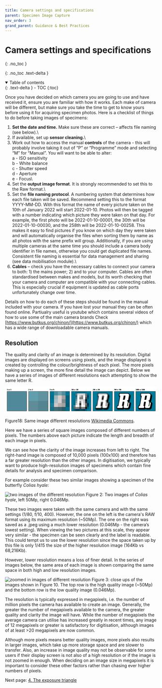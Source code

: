 ```yaml
---
title: Camera settings and specifications
parent: Specimen Image Capture
nav_order: 3
grand_parent: Guidance & Best Practices
---
```


# Camera settings and specifications
{: .no_toc }

  {: .no_toc .text-delta }
<details open markdown="block">
  <summary>
    Table of contents
  </summary>
  {: .text-delta }
- TOC
{:toc}
</details>

Once you have decided on which camera you are going to use and have received it, ensure you are familiar with how it works. Each make of camera will be different, but make sure you take the time to get to know yours before using it for acquiring specimen photos. Here is a checklist of things to do before taking images of specimens:

1) **Set the date and time.** Make sure these are correct – affects file naming (see below).\
2) If available, set up **sensor cleaning.**\
3) Work out how to access the manual **controls** of the camera - this will probably involve taking it out of “P” or “Programme” mode and selecting “M” for “Manual”. You will want to be able to alter:\
a - ISO sensitivity\
b - White balance\
c - Shutter speed\
d - Aperture\
e - Focus\
4) Set the **output image format**. It is strongly recommended to set this to the Raw format.\
5) Set the **file naming protocol**. A numbering system that determines how each file taken will be saved. Recommend setting this to the format YYYY-MM-DD. With this format the name of every picture taken on the 10th of January 2022 will start 2022-01-10. Photos will then be tagged with a number indicating which picture they were taken on that day. For example, the first photo will be 2022-01-10-00001, the 30th will be 2022-01-10-00030, and the 258th will be 2022-01-10-00258. This makes it easy to find pictures if you know on which day they were taken and will automatically organise the files when sorting them by name as all photos with the same prefix will group. Additionally, if you are using multiple cameras at the same time you should include a camera body identifier in file names, otherwise you could get duplicated file names. Consistent file naming is essential for data management and sharing (see data mobilisation module).\
6) **Cables** – check you have the necessary cables to connect your camera to both: 1) the mains power; 2) and to your computer. Cables are often standardised between makes and models, but its worth checking that your camera and computer are compatible with your connecting cables. This is especially crucial if equipment is updated as cable ports unfortunately change over time.

Details on how to do each of these steps should be found in the manual included with your camera. If you have lost your manual they can be often found online. Partiualry useful is youtube which contains several videos of how to use some of the main camera brands  Check [https://www.butkus.org/chinon/](https://www.butkus.org/chinon/) which has a wide range of downloadable camera manuals.


## Resolution
The quality and clarity of an image is determined by its resolution. Digital images are displayed on screens using pixels, and the image displayed is created by controlling the colour/brightness of each pixel. The more pixels making up a screen, the more fine detail the image can depict. Below we have a series of images of different resolutions each attempting to show the same letter R.

![R resolution exmaple](/images/Photography/Resolution_illustration.png?raw=true)

Figure18: Same image different resolutions [Wikimedia Commons](https://commons.wikimedia.org/wiki/File:Resolution_illustration.png).

Here we have a series of square images composed of different numbers of pixels. The numbers above each picture indicate the length and breadth of each image in pixels.

We can see how the clarity of the image increases from left to right. The right-hand image is composed of 10,000 pixels (100x100) and therefore has a far greater resolution than the other images. In digitisation, we typically want to produce high-resolution images of specimens which contain fine details for analysis and specimen comparison.

For example consider these two similar images showing a specimen of the butterfly *Colias hyale*:

![two images of the different resolution](/images/Photography/high_low_res_image1.png?raw=true)
Figure 2: Two images of *Colias hyale*, left 50Mp, right 0.046Mp.

These two images were taken with the same camera and with the same settings (1/80, f/10, 400). However, the one on the left is the camera's RAW format using its maximum resolution (~50Mp). The one on the right was saved as a .jpeg using a much lower resolution (0.046Mp - the camera’s lowest setting). When viewing the two pictures at this scale, they appear very similar - the specimen can be seen clearly and the label is readable. This could tempt us to use the lower resolution since the space taken up by this file is  only 1/415 the size of the higher resolution image (164Kb vs 68,216Kb).

However, lower resolution means a loss of finer detail. In the series of images below, the same area of each image is shown comparing the same space in both high and low resolution images.

![zoomed in images of different resolution](/images/Photography/low_vs_high_res.png?raw=true)
Figure 3: close ups of the images shown in Figure 10. The top row is the high quality image (~50Mp) and the bottom row is the low quality image (0.046Mp).

The resolution is typically expressed in megapixels, i.e. the number of million pixels the camera has available to create an image. Generally, the greater the number of megapixels available to the camera, the greater quality and clarity the image will have. While the number of megapixels the average camera can utilise has increased greatly in recent times, any image of 12 megapixels or greater is satisfactory for digitisation, although images of at least >20 megapixels are now common.

Although more pixels means better quality images, more pixels also results in larger images, which take up more storage space and are slower to transfer. Also, an increase in image quality may not be observable for some users if their display screen is not also of a high resolution or if the image is not zoomed in enough. When deciding on an image size in megapixels it is important to consider these other factors rather than chasing ever higher numbers of pixels.

Next page: [4. The exposure triangle](https://dissco.github.io/SpecimenImageCapture/exposure.html)
